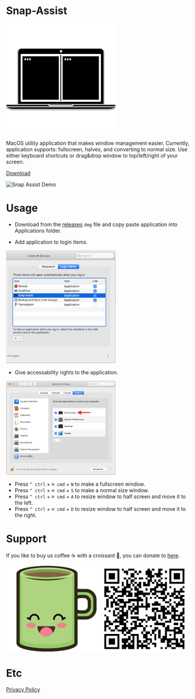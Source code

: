 # Snap-Assist

<img src="https://github.com/Dots-n-Spaces/Snap-Assist/blob/master/Images/Icon.png" alt="Snap Assist Logo" width="300px" />

MacOS utility application that makes window management easier. Currently, application supports: fullscreen, halves, and converting to normal size. Use either keyboard shortcuts or drag&drop window to top/left/right of your screen. 

[Download](https://github.com/Dots-n-Spaces/Snap-Assist/releases/download/1.0/Snap.Assist.1.0.dmg)

<img src="https://github.com/Dots-n-Spaces/Snap-Assist/blob/master/Images/Demo.gif" alt="Snap Assist Demo" />

# Usage
- Download from the [releases](https://github.com/Dots-n-Spaces/Snap-Assist/releases) `dmg` file and copy paste application into Applications folder.

- Add application to login items.
<img src="https://github.com/Dots-n-Spaces/Snap-Assist/blob/master/Images/LoginItems.png" alt="Login items" width="300px" />

- Give accessability rights to the application.
<img src="https://github.com/Dots-n-Spaces/Snap-Assist/blob/master/Images/Accessability.png" alt="Accessability window" width="300px" />

* Press `^ ctrl` + `⌘ cmd` + `W` to make a fullscreen window.
* Press `^ ctrl` + `⌘ cmd` + `S` to make a normal size window.
* Press `^ ctrl` + `⌘ cmd` + `A` to resize window to half screen and move it to the left.
* Press `^ ctrl` + `⌘ cmd` + `D` to resize window to half screen and move it to the right.

# Support
If you like to buy us coffee ☕️ with a croissant 🥐, you can donate to [here](https://www.paypal.com/cgi-bin/webscr?cmd=_s-xclick&hosted_button_id=VT7GVV2DR3LZS&source=url).

<a href="https://www.paypal.com/cgi-bin/webscr?cmd=_s-xclick&hosted_button_id=VT7GVV2DR3LZS&source=url" alt="Buy us coffee ☕️ with a croissant 🥐">
   <img src="https://github.com/Dots-n-Spaces/Snap-Assist/blob/master/Images/Donation.png" alt="Coffee mug and donation QR code" />
</a>

# Etc
[Privacy Policy](https://github.com/Dots-n-Spaces/Policies/blob/master/PrivacyPolicy.md)
